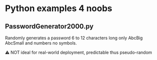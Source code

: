 # Python examples 4 noobs

## PasswordGenerator2000.py

Randomly generates a password 6 to 12 characters long only AbcBig AbcSmall and numbers no symbols. 

:warning: NOT ideal for real-world deployment, predictable thus pseudo-random